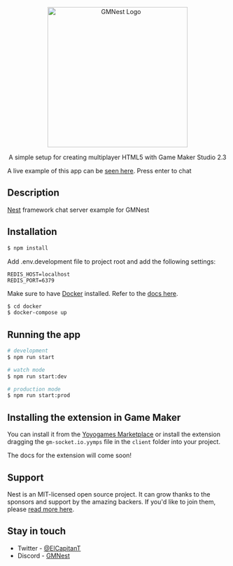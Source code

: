 <p align="center">
  <img src="https://i.imgur.com/FqK7k6l.png" width="320" alt="GMNest Logo" />
</p>

<p align="center">A simple setup for creating multiplayer HTML5 with Game Maker Studio 2.3</p>

A live example of this app can be [seen here](https://gmnest-chat-example.herokuapp.com). Press enter to chat

## Description

[Nest](https://github.com/nestjs/nest) framework chat server example for GMNest

## Installation

```bash
$ npm install
```

Add .env.development file to project root and add the following settings:

```
REDIS_HOST=localhost
REDIS_PORT=6379
```

Make sure to have [Docker](https://www.docker.com/) installed. Refer to the [docs here](https://docs.docker.com/get-docker/).

```bash
$ cd docker
$ docker-compose up 
```

## Running the app

```bash
# development
$ npm run start

# watch mode
$ npm run start:dev

# production mode
$ npm run start:prod
```

## Installing the extension in Game Maker

You can install it from the [Yoyogames Marketplace](https://marketplace.yoyogames.com/assets/10712/gmsocket-io) or install the extension dragging the `gm-socket.io.yymps` file in the `client` folder into your project.

The docs for the extension will come soon!

## Support

Nest is an MIT-licensed open source project. It can grow thanks to the sponsors and support by the amazing backers. If you'd like to join them, please [read more here](https://docs.nestjs.com/support).

## Stay in touch

- Twitter - [@ElCapitanT](https://twitter.com/ElCapitanT)
- Discord - [GMNest](https://discord.gg/Ass6FYuc2G)
